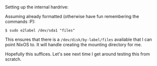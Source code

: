 Setting up the internal hardrive:

Assuming already formatted (otherwise have fun remembering the commands :P):
```
$ sudo e2label /dev/sda1 "files"
```

This ensures that there is a `/dev/disk/by-label/files` available that I can point NixOS to. It will handle creating the
mounting directory for me.

Hopefully this suffices. Let's see next time I get around testing this from scratch.

